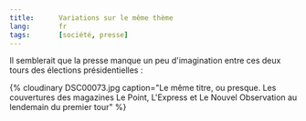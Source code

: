 ```yaml
--- 
title:      Variations sur le même thème 
lang:       fr 
tags:       [société, presse]
---
```


Il semblerait que la presse manque un peu d'imagination entre ces deux tours des élections présidentielles :

{% cloudinary DSC00073.jpg caption="Le même titre, ou presque. Les couvertures des magazines  Le Point, L'Express et Le Nouvel Observation au lendemain du premier tour" %}
